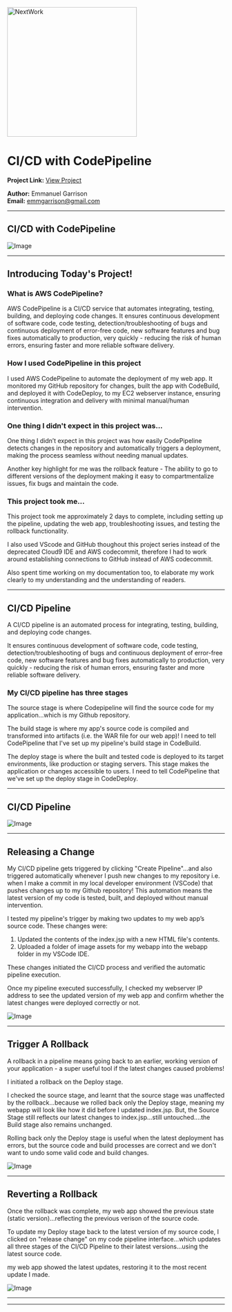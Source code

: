 <img src="https://cdn.prod.website-files.com/677c400686e724409a5a7409/6790ad949cf622dc8dcd9fe4_nextwork-logo-leather.svg" alt="NextWork" width="300" />

# CI/CD with CodePipeline

**Project Link:** [View Project](http://learn.nextwork.org/projects/aws-devops-codepipeline)

**Author:** Emmanuel Garrison  
**Email:** emmgarrison@gmail.com

---

## CI/CD with CodePipeline

![Image](http://learn.nextwork.org/stimulated_black_timid_rambutan/uploads/aws-devops-codepipeline_da9d9cae)

---

## Introducing Today's Project!

### What is AWS CodePipeline?

AWS CodePipeline is a CI/CD service that automates integrating, testing, building, and deploying code changes. 
It ensures continuous development of software code, code testing, detection/troubleshooting of bugs and continuous deployment of error-free code, new software features and bug fixes automatically to production, very quickly - reducing the risk of human errors, ensuring faster and more reliable software delivery.

### How I used CodePipeline in this project

I used AWS CodePipeline to automate the deployment of my web app. It monitored my GitHub repository for changes, built the app with CodeBuild, and deployed it with CodeDeploy, to my EC2 webserver instance, ensuring continuous integration and delivery with minimal manual/human intervention.

### One thing I didn't expect in this project was...

One thing I didnʼt expect in this project was how easily CodePipeline detects changes in the repository and automatically triggers a deployment, making the
process seamless without needing manual updates.

Another key highlight for me was the rollback feature - The ability to go to different versions of the deployment making it easy to compartmentalize issues, fix bugs and maintain the code.

### This project took me...

This project took me approximately 2 days to complete, including setting up the pipeline, updating the web app, troubleshooting issues, and testing the rollback functionality.

I also used VScode and GitHub thoughout this project series instead of the deprecated Cloud9 IDE and AWS codecommit, therefore I had to work around establishing connections to GitHub instead of AWS codecommit. 

Also spent time working on my documentation too, to elaborate my work clearly to my understanding and the understanding of readers.

---

## CI/CD Pipeline

A CI/CD pipeline is an automated process for integrating, testing, building, and deploying code changes. 

It ensures continuous development of software code, code testing, detection/troubleshooting of bugs and continuous deployment of error-free code, new software features and bug fixes automatically to production, very quickly - reducing the risk of human errors, ensuring faster and more reliable software delivery.

### My CI/CD pipeline has three stages

The source stage is where Codepipeline will find the source code for my application...which is my Github repository.

The build stage is where my app's source code is compiled and transformed into artifacts (i.e. the WAR file for our web app)! I need to tell CodePipeline that I've set up my pipeline's build stage in CodeBuild.

The deploy stage is where the built and tested code is deployed to its target environments, like production or staging servers. This stage makes the application or changes accessible to users. I need to tell CodePipeline that we've set up the deploy stage in CodeDeploy.

---

## CI/CD Pipeline

![Image](http://learn.nextwork.org/stimulated_black_timid_rambutan/uploads/aws-devops-codepipeline_da9d9cae)

---

## Releasing a Change

My CI/CD pipeline gets triggered by clicking "Create Pipeline"...and also triggered automatically whenever I push new changes to my repository i.e. when I make a commit in my local developer environment (VSCode) that pushes changes up to my Github repository! This automation means the latest version of my code is tested, built, and deployed without manual intervention.

I tested my pipeline's trigger by making two updates to my web app’s source code. These changes were:
1. Updated the contents of the  index.jsp with a new HTML file's contents.
2. Uploaded a folder of image assets for my webapp into the webapp folder in my VSCode IDE.

These changes initiated the CI/CD process and verified the automatic pipeline execution.

Once my pipeline executed successfully, I checked my webserver IP address to see the updated version of my web app and confirm whether the latest changes were deployed correctly or not.

![Image](http://learn.nextwork.org/stimulated_black_timid_rambutan/uploads/aws-devops-codepipeline_8ea16579)

---

## Trigger A Rollback

A rollback in a pipeline means going back to an earlier, working version of your application - a super useful tool if the latest changes caused problems!

I initiated a rollback on the Deploy stage.

I checked the source stage, and learnt that the source stage was unaffected by the rollback...because we rolled back only the Deploy stage, meaning my webapp will look like how it did before I updated index.jsp. But, the Source Stage still reflects our latest changes to index.jsp...still untouched....the Build stage also remains unchanged.

Rolling back only the Deploy stage is useful when the latest deployment has errors, but the source code and build processes are correct and we don't want to undo some valid code and build changes.

![Image](http://learn.nextwork.org/stimulated_black_timid_rambutan/uploads/aws-devops-codepipeline_a554216f)

---

## Reverting a Rollback

Once the rollback was complete, my web app showed the previous state (static version)...reflecting the previous verison of the source code.

To update my Deploy stage back to the latest version of my source code, I clicked on "release change" on my code pipeline interface...which updates all three stages of the CI/CD Pipeline to their latest versions...using the latest source code.

my web app showed the latest updates,
restoring it to the most recent update I made.


![Image](http://learn.nextwork.org/stimulated_black_timid_rambutan/uploads/aws-devops-codepipeline_e2bd6672)

---

---
